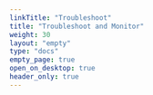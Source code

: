 ```yaml
---
linkTitle: "Troubleshoot"
title: "Troubleshoot and Monitor"
weight: 30
layout: "empty"
type: "docs"
empty_page: true
open_on_desktop: true
header_only: true
---
```

